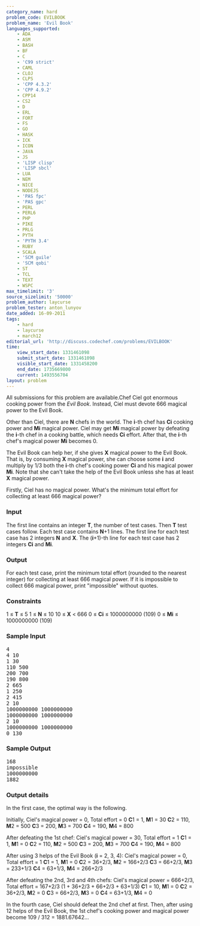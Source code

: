 ```yaml
---
category_name: hard
problem_code: EVILBOOK
problem_name: 'Evil Book'
languages_supported:
    - ADA
    - ASM
    - BASH
    - BF
    - C
    - 'C99 strict'
    - CAML
    - CLOJ
    - CLPS
    - 'CPP 4.3.2'
    - 'CPP 4.9.2'
    - CPP14
    - CS2
    - D
    - ERL
    - FORT
    - FS
    - GO
    - HASK
    - ICK
    - ICON
    - JAVA
    - JS
    - 'LISP clisp'
    - 'LISP sbcl'
    - LUA
    - NEM
    - NICE
    - NODEJS
    - 'PAS fpc'
    - 'PAS gpc'
    - PERL
    - PERL6
    - PHP
    - PIKE
    - PRLG
    - PYTH
    - 'PYTH 3.4'
    - RUBY
    - SCALA
    - 'SCM guile'
    - 'SCM qobi'
    - ST
    - TCL
    - TEXT
    - WSPC
max_timelimit: '3'
source_sizelimit: '50000'
problem_author: laycurse
problem_tester: anton_lunyov
date_added: 16-09-2011
tags:
    - hard
    - laycurse
    - march12
editorial_url: 'http://discuss.codechef.com/problems/EVILBOOK'
time:
    view_start_date: 1331461098
    submit_start_date: 1331461098
    visible_start_date: 1331458200
    end_date: 1735669800
    current: 1493556704
layout: problem
---
```

All submissions for this problem are available.Chef Ciel got enormous cooking power from the *Evil Book*. Instead, Ciel must devote 666 magical power to the Evil Book.

Other than Ciel, there are **N** chefs in the world. The **i**-th chef has **Ci** cooking power and **Mi** magical power. Ciel may get **Mi** magical power by defeating the **i**-th chef in a cooking battle, which needs **Ci** effort. After that, the **i**-th chef's magical power **Mi** becomes 0.

The Evil Book can help her, if she gives **X** magical power to the Evil Book. That is, by consuming **X** magical power, she can choose some **i** and multiply by 1/3 both the **i**-th chef's cooking power **Ci** and his magical power **Mi**. Note that she can't take the help of the Evil Book unless she has at least **X** magical power.

Firstly, Ciel has no magical power. What's the minimum total effort for collecting at least 666 magical power?

### Input

The first line contains an integer **T**, the number of test cases. Then **T** test cases follow. Each test case contains **N**+1 lines. The first line for each test case has 2 integers **N** and **X**. The (**i**+1)-th line for each test case has 2 integers **Ci** and **Mi**.

### Output

For each test case, print the minimum total effort (rounded to the nearest integer) for collecting at least 666 magical power. If it is impossible to collect 666 magical power, print "impossible" without quotes.

### Constraints

1 ≤ **T** ≤ 5
1 ≤ **N** ≤ 10
10 ≤ **X** &lt; 666
0 ≤ **Ci** ≤ 1000000000 (109)
0 ≤ **Mi** ≤ 1000000000 (109)

### Sample Input

<pre>4
4 10
1 30
110 500
200 700
190 800
2 665
1 250
2 415
2 10
1000000000 1000000000
1000000000 1000000000
2 10
1000000000 1000000000
0 130
</pre>
### Sample Output

<pre>168
impossible
1000000000
1882
</pre>
### Output details

In the first case, the optimal way is the following.

Initially, Ciel's magical power = 0, Total effort = 0
**C**1 = 1, **M**1 = 30
**C**2 = 110, **M**2 = 500
**C**3 = 200, **M**3 = 700
**C**4 = 190, **M**4 = 800

After defeating the 1st chef:
Ciel's magical power = 30, Total effort = 1
**C**1 = 1, **M**1 = 0
**C**2 = 110, **M**2 = 500
**C**3 = 200, **M**3 = 700
**C**4 = 190, **M**4 = 800

After using 3 helps of the Evil Book (**i** = 2, 3, 4):
Ciel's magical power = 0, Total effort = 1
**C**1 = 1, **M**1 = 0
**C**2 = 36+2/3, **M**2 = 166+2/3
**C**3 = 66+2/3, **M**3 = 233+1/3
**C**4 = 63+1/3, **M**4 = 266+2/3

After defeating the 2nd, 3rd and 4th chefs:
Ciel's magical power = 666+2/3, Total effort = 167+2/3 (1 + 36+2/3 + 66+2/3 + 63+1/3)
**C**1 = 10, **M**1 = 0
**C**2 = 36+2/3, **M**2 = 0
**C**3 = 66+2/3, **M**3 = 0
**C**4 = 63+1/3, **M**4 = 0

In the fourth case, Ciel should defeat the 2nd chef at first. Then, after using 12 helps of the Evil Book, the 1st chef's cooking power and magical power become 109 / 312 = 1881.67642...
